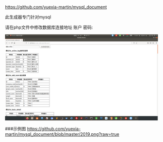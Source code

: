 https://github.com/yuexia-martin/mysql_document

此生成器专门针对mysql 

请在php文件中修改数据库连接地址 账户 密码:

![Image text](2019.png)

###示例图
https://github.com/yuexia-martin/mysql_document/blob/master/2019.png?raw=true
